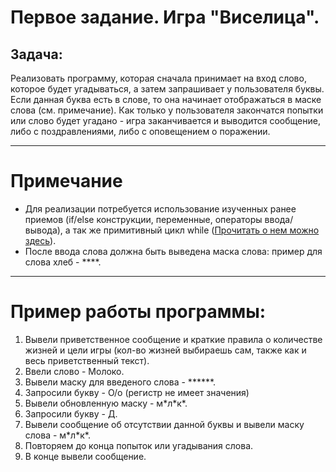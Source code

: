 # Первое задание. Игра "Виселица".

## Задача:
Реализовать программу, которая сначала принимает на вход слово, которое будет угадываться, а затем запрашивает у пользователя буквы. Если данная буква есть в слове, то она начинает отображаться в маске слова (см. примечание). Как только у пользователя закончатся попытки или слово будет угадано - игра заканчивается и выводится сообщение, либо с поздравлениями, либо с оповещением о поражении. 
***
# Примечание
* Для реализации потребуется использование изученных ранее приемов (if/else конструкции, переменные, операторы ввода/вывода), а так же примитивный цикл while ([Прочитать о нем можно здесь](https://pythontutor.ru/lessons/while/)).
* После ввода слова должна быть выведена маска слова: пример для слова хлеб - ****.
***
# Пример работы программы:
1. Вывели приветственное сообщение и краткие правила о количестве жизней и цели игры (кол-во жизней выбираешь сам, также как и весь приветственный текст).
2. Ввели слово - Молоко.
3. Вывели маску для введеного слова - ******.
4. Запросили букву - О/о (регистр не имеет значения)
5. Вывели обновленную маску - м\*л\*к\*.
6. Запросили букву - Д.
7. Вывели сообщение об отсутствии данной буквы и вывели маску слова - м\*л\*к\*.
8. Повторяем до конца попыток или угадывания слова.
9. В конце вывели сообщение.
